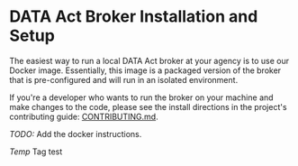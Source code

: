 # DATA Act Broker Installation and Setup

The easiest way to run a local DATA Act broker at your agency is to use our Docker image. Essentially, this image is a packaged version of the broker that is pre-configured and will run in an isolated environment.

If you're a developer who wants to run the broker on your machine and make changes to the code, please see the install directions in the project's contributing guide: [CONTRIBUTING.md](CONTRIBUTING.md "project contributing guide").

*TODO:* Add the docker instructions.

*Temp* Tag test